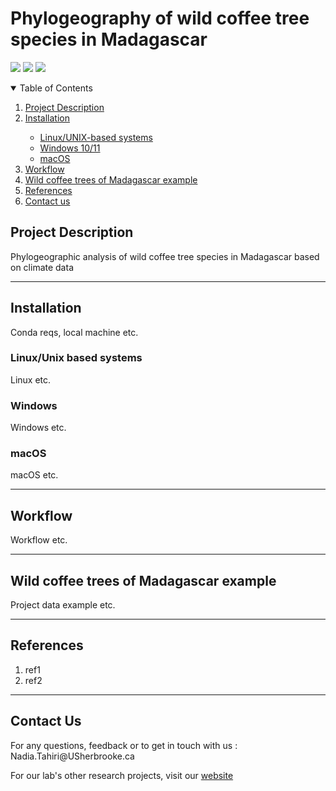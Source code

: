 <h1>Phylogeography of wild coffee tree species in Madagascar</h1>
    <!-- badges should work when repo will go public -->
    <p>
        <img src="https://img.shields.io/github/license/tahiri-lab/aPhyloGeo-CM"></img>
        <img src="https://img.shields.io/github/contributors/tahiri-lab/aphylogeo-cm?color=blue&logo=github"></img>
        <img src="https://img.shields.io/github/last-commit/tahiri-lab/aphylogeo-cm?color=purple&logo=github"></img>
    </p>
<!-- table of contents -->
<details open>
    <summary>Table of Contents</summary>
        <ol style>
            <li><a href=#project-description>Project Description</a></li>
            <li><a href=#installation>Installation</a></li>
                <ul>
                    <li><a href=#install-linux>Linux/UNIX-based systems</a></li>
                    <li><a href=#install-win>Windows 10/11</a></li>
                    <li><a href=#install-mac>macOS</a></li>
                </ul>
            <li><a href=#workflow>Workflow</a></li>
            <li><a href=#example>Wild coffee trees of Madagascar example</a></li>
            <li><a href=#refs>References</a></li>
            <li><a href=#contact>Contact us</a></li>
        </ol>
</details>
<!-- Project description -->
<section>
    <h2 id="project-description">Project Description</h2>
        <p>Phylogeographic analysis of wild coffee tree species in Madagascar based on climate data
        </p>
</section>
<hr>

<!-- Installation -->
<section>
    <h2 id="installation">Installation</h2>
        <p>Conda reqs, local machine etc.
        </p>
        <h3 id="install-linux">Linux/Unix based systems</h3>
            <p>Linux etc.</p>
        <h3 id="install-win">Windows</h3>
            <p>Windows etc.</p>
        <h3 id="install-mac">macOS</h3>
            <p>macOS etc.</p>
</section>
<hr>

<!-- Workflow -->
<section>
    <h2 id="workflow">Workflow</h2>
        <p>Workflow etc.</p>
</section>
<hr>
<!-- Example -->
<section>
    <h2 id="example">Wild coffee trees of Madagascar example</h2>
        <p>Project data example etc.</p>
</section>
<hr>

<!-- References -->
<section>
    <h2 id="refs">References</h2>
        <ol>
            <li>ref1</li>
            <li>ref2</li>
        </ol>
</section>
<hr>

<!-- Contact -->
<section>
    <h2 id="contact">Contact Us</h2>
        <p>For any questions, feedback or to get in touch with us : Nadia.Tahiri@USherbrooke.ca</p>
        <p>For our lab's other research projects, visit our <a href="https://tahirinadia.github.io/">website</a></p>
</section>